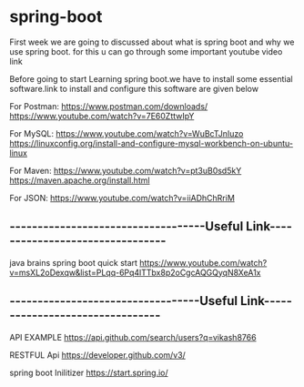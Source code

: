 # spring-boot

First week we are going to discussed about what is spring boot and why we use spring boot.
for this u can go through some important youtube video link

Before going to start Learning spring boot.we have to install some essential software.link
to install and configure this software are given below

For Postman: https://www.postman.com/downloads/ https://www.youtube.com/watch?v=7E60ZttwIpY

For MySQL: https://www.youtube.com/watch?v=WuBcTJnIuzo https://linuxconfig.org/install-and-configure-mysql-workbench-on-ubuntu-linux

For Maven: https://www.youtube.com/watch?v=pt3uB0sd5kY https://maven.apache.org/install.html

For JSON: https://www.youtube.com/watch?v=iiADhChRriM



-----------------------------------Useful Link--------------------------------
------------------------------------------------------------------------------
java brains spring boot quick start
https://www.youtube.com/watch?v=msXL2oDexqw&list=PLqq-6Pq4lTTbx8p2oCgcAQGQyqN8XeA1x




----------------------------------Useful Link--------------------------------
----------------------------------------------------------------------------

API EXAMPLE
https://api.github.com/search/users?q=vikash8766


RESTFUL Api 
https://developer.github.com/v3/

spring boot Inilitizer
https://start.spring.io/


